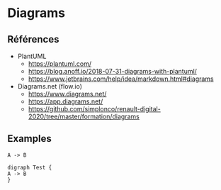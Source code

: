 # Diagrams

## Références

- PlantUML
    - https://plantuml.com/
    - https://blog.anoff.io/2018-07-31-diagrams-with-plantuml/
    - https://www.jetbrains.com/help/idea/markdown.html#diagrams
- Diagrams.net (flow.io)
    - https://www.diagrams.net/
    - https://app.diagrams.net/
    - https://github.com/simplonco/renault-digital-2020/tree/master/formation/diagrams

## Examples

```puml
A -> B
```

```plantuml
digraph Test {
A -> B
}
```
